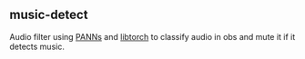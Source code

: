 ## music-detect

Audio filter using [PANNs](https://github.com/qiuqiangkong/audioset_tagging_cnn) and [libtorch](https://pytorch.org) to
classify audio in obs and mute it if it detects music.
